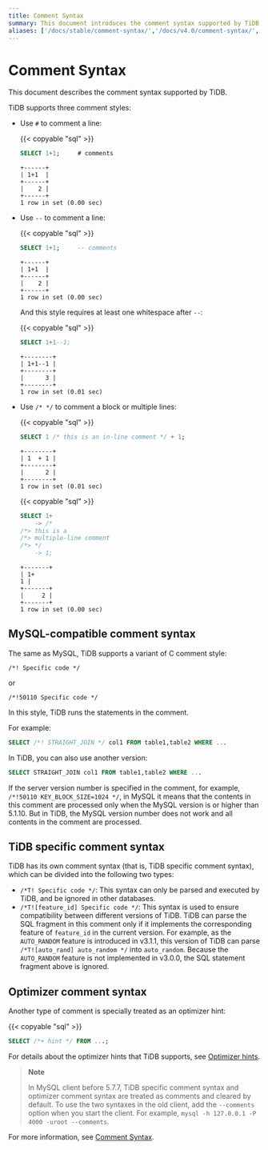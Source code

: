 ```yaml
---
title: Comment Syntax
summary: This document introduces the comment syntax supported by TiDB.
aliases: ['/docs/stable/comment-syntax/','/docs/v4.0/comment-syntax/','/docs/stable/reference/sql/language-structure/comment-syntax/']
---
```


# Comment Syntax

This document describes the comment syntax supported by TiDB.

TiDB supports three comment styles:

- Use `#` to comment a line:

    {{< copyable "sql" >}}

    ```sql
    SELECT 1+1;     # comments
    ```

    ```
    +------+
    | 1+1  |
    +------+
    |    2 |
    +------+
    1 row in set (0.00 sec)
    ```

- Use `--` to comment a line:

    {{< copyable "sql" >}}

    ```sql
    SELECT 1+1;     -- comments
    ```

    ```
    +------+
    | 1+1  |
    +------+
    |    2 |
    +------+
    1 row in set (0.00 sec)
    ```
    
    And this style requires at least one whitespace after `--`:

   {{< copyable "sql" >}}

    ```sql
    SELECT 1+1--1;
    ```

    ```
    +--------+
    | 1+1--1 |
    +--------+
    |      3 |
    +--------+
    1 row in set (0.01 sec)
    ```

- Use `/* */` to comment a block or multiple lines:

   {{< copyable "sql" >}}

    ```sql
    SELECT 1 /* this is an in-line comment */ + 1;
    ```

    ```
    +--------+
    | 1  + 1 |
    +--------+
    |      2 |
    +--------+
    1 row in set (0.01 sec)
    ```

    {{< copyable "sql" >}}

    ```sql
    SELECT 1+
        -> /*
    /*> this is a
    /*> multiple-line comment
    /*> */
        -> 1;
    ```

    ```
    +-------+
    | 1+
    1 |
    +-------+
    |     2 |
    +-------+
    1 row in set (0.00 sec)
    ```

## MySQL-compatible comment syntax

The same as MySQL, TiDB supports a variant of C comment style:

```
/*! Specific code */
```

or

```
/*!50110 Specific code */
```

In this style, TiDB runs the statements in the comment.

For example:

```sql
SELECT /*! STRAIGHT_JOIN */ col1 FROM table1,table2 WHERE ...
```

In TiDB, you can also use another version:

```sql
SELECT STRAIGHT_JOIN col1 FROM table1,table2 WHERE ...
```

If the server version number is specified in the comment, for example, `/*!50110 KEY_BLOCK_SIZE=1024 */`, in MySQL it means that the contents in this comment are processed only when the MySQL version is or higher than 5.1.10. But in TiDB, the MySQL version number does not work and all contents in the comment are processed. 

## TiDB specific comment syntax

TiDB has its own comment syntax (that is, TiDB specific comment syntax), which can be divided into the following two types:

* `/*T! Specific code */`: This syntax can only be parsed and executed by TiDB, and be ignored in other databases.
* `/*T![feature_id] Specific code */`: This syntax is used to ensure compatibility between different versions of TiDB. TiDB can parse the SQL fragment in this comment only if it implements the corresponding feature of `feature_id` in the current version. For example, as the `AUTO_RANDOM` feature is introduced in v3.1.1, this version of TiDB can parse `/*T![auto_rand] auto_random */` into `auto_random`. Because the `AUTO_RANDOM` feature is not implemented in v3.0.0, the SQL statement fragment above is ignored.

## Optimizer comment syntax

Another type of comment is specially treated as an optimizer hint:

{{< copyable "sql" >}}

```sql
SELECT /*+ hint */ FROM ...;
```

For details about the optimizer hints that TiDB supports, see [Optimizer hints](/optimizer-hints.md).

> **Note**
>
> In MySQL client before 5.7.7, TiDB specific comment syntax and optimizer comment syntax are treated as comments and cleared by default. To use the two syntaxes in the old client, add the `--comments` option when you start the client. For example, `mysql -h 127.0.0.1 -P 4000 -uroot --comments`.

For more information, see [Comment Syntax](https://dev.mysql.com/doc/refman/5.7/en/comments.html).
